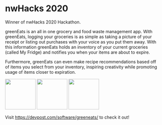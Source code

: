# nwHacks 2020
Winner of nwHacks 2020 Hackathon.

greenEats is an all in one grocery and food waste management app. With greenEats, logging your groceries is as simple as taking a picture of your receipt or listing out purchases with your voice as you put them away. With this information greenEats holds an inventory of your current groceries (called My Fridge) and notifies you when your items are about to expire. 

Furthermore, greenEats can even make recipe recommendations based off of items you select from your inventory, inspiring creativity while promoting usage of items closer to expiration.

<p float="left">
  <img src="https://challengepost-s3-challengepost.netdna-ssl.com/photos/production/software_photos/000/909/198/datas/original.pn" width="100" />
  <img src="https://challengepost-s3-challengepost.netdna-ssl.com/photos/production/software_photos/000/909/200/datas/gallery.jpg" width="100" /> 
  <img src="https://challengepost-s3-challengepost.netdna-ssl.com/photos/production/software_photos/000/909/197/datas/gallery.jpg" width="100" />
</p>

Visit https://devpost.com/software/greeneats/ to check it out!
